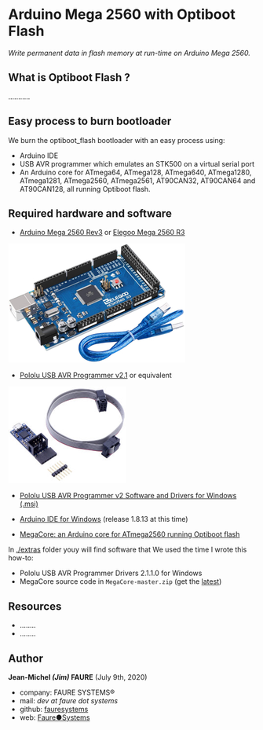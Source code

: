 # Arduino Mega 2560 with Optiboot Flash
*Write permanent data in flash memory at run-time on Arduino Mega 2560.*


## What is Optiboot Flash ?

...........


## Easy process to burn bootloader
We burn the optiboot_flash bootloader with an easy process using:
* Arduino IDE
* USB AVR programmer which emulates an STK500 on a virtual serial port
* An Arduino core for ATmega64, ATmega128, ATmega640, ATmega1280, ATmega1281, ATmega2560, ATmega2561, AT90CAN32, AT90CAN64 and AT90CAN128, all running Optiboot flash. 


## Required hardware and software
* <a href="https://store.arduino.cc/arduino-mega-2560-rev3" target="_blank">Arduino Mega 2560 Rev3</a> or <a href="https://www.amazon.fr/gp/product/B06XKZY117" target="_blank">Elegoo Mega 2560 R3</a>

![Elegoo Mega 2560 R3](images/elegoo-mega-2560-r3.jpg)

* <a href="https://www.pololu.com/product/3172" target="_blank">Pololu USB AVR Programmer v2.1</a> or equivalent

![Pololu USB AVR Programmer](images/Pololu-USB-AVR-Programmer%20v2.1.jpg)

* <a href="https://www.pololu.com/resources/software" target="_blank">Pololu USB AVR Programmer v2 Software and Drivers for Windows (.msi)</a> 

* <a href="https://www.arduino.cc/en/main/software" target="_blank">Arduino IDE for Windows</a> (release 1.8.13 at this time)

* <a href="https://github.com/MCUdude/MegaCore" target="_blank">MegaCore: an Arduino core for ATmega2560 running Optiboot flash</a>

In [./extras](./extras) folder youy will find software that We used the time I wrote this how-to:
* Pololu USB AVR Programmer Drivers 2.1.1.0 for Windows
* MegaCore source code in `MegaCore-master.zip` (get the <a href="https://github.com/MCUdude/MegaCore/archive/master.zip" target="_blank">latest</a>)

## Resources

* ........
* ........


## Author

**Jean-Michel _(Jim)_ FAURE** (July 9th, 2020)
* company: FAURE SYSTEMS®
* mail: *dev at faure dot systems*
* github: <a href="https://github.com/fauresystems" target="_blank">fauresystems</a>
* web: <a href="https://faure.systems/" target="_blank">Faure●Systems</a>